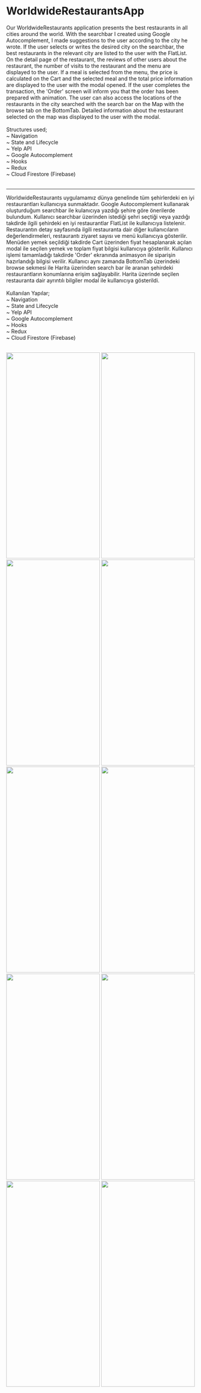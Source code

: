 # WorldwideRestaurantsApp

Our WorldwideRestaurants application presents the best restaurants in all cities around the world. With the searchbar I created using Google Autocomplement, I made suggestions to the user according to the city he wrote. If the user selects or writes the desired city on the searchbar, the best restaurants in the relevant city are listed to the user with the FlatList. On the detail page of the restaurant, the reviews of other users about the restaurant, the number of visits to the restaurant and the menu are displayed to the user. If a meal is selected from the menu, the price is calculated on the Cart and the selected meal and the total price information are displayed to the user with the modal opened. If the user completes the transaction, the 'Order' screen will inform you that the order has been prepared with animation. The user can also access the locations of the restaurants in the city searched with the search bar on the Map with the browse tab on the BottomTab. Detailed information about the restaurant selected on the map was displayed to the user with the modal. <br><br>
Structures used;<br>
~ Navigation<br>
~ State and Lifecycle<br>
~ Yelp API<br>
~ Google Autocomplement<br>
~ Hooks<br>
~ Redux<br>
~ Cloud Firestore (Firebase)<br><br>
*******
WorldwideRestaurants uygulamamız dünya genelinde tüm şehirlerdeki en iyi restaurantları kullanıcıya sunmaktadır. Google Autocomplement kullanarak oluşturduğum searchbar ile kulanıcıya yazdığı şehire göre önerilerde bulundum. Kullanıcı searchbar üzerinden istediği şehri seçtiği veya yazdığı takdirde ilgili şehirdeki en iyi restaurantlar FlatList ile kullanıcıya listelenir. Restaurantın detay sayfasında ilgili restauranta dair diğer kullanıcıların değerlendirmeleri, restaurantı ziyaret sayısı ve menü kullanıcıya gösterilir. Menüden yemek seçildiği takdirde Cart üzerinden fiyat hesaplanarak açılan modal ile seçilen yemek ve toplam fiyat bilgisi kullanıcıya gösterilir. Kullanıcı işlemi tamamladığı takdirde 'Order' ekranında animasyon ile siparişin hazırlandığı bilgisi verilir. Kullanıcı aynı zamanda BottomTab üzerindeki browse sekmesi ile Harita üzerinden search bar ile aranan şehirdeki restaurantların konumlarına erişim sağlayabilir. Harita üzerinde seçilen restauranta dair ayrıntılı bilgiler modal ile kullanıcıya gösterildi.<br><br>
Kullanılan Yapılar;<br>
~ Navigation<br>
~ State and Lifecycle<br>
~ Yelp API<br>
~ Google Autocomplement<br>
~ Hooks<br>
~ Redux<br>
~ Cloud Firestore (Firebase)<br><br>
<p><p>

<img src="https://user-images.githubusercontent.com/77547205/190917206-78ca8293-ae6e-49f1-8554-c24a9fc44085.png" height="550" width="250">
<img src="https://user-images.githubusercontent.com/77547205/190917227-4721388a-448d-4063-95ad-d4ca18363110.png" height="550" width="250">
<img src="https://user-images.githubusercontent.com/77547205/190917209-bd6ab37e-c94a-400b-9ac0-eee883d1df3d.png" height="550" width="250">
<img src="https://user-images.githubusercontent.com/77547205/190917210-592d9bc0-653e-418d-83dc-4f57913a0afb.png" height="550" width="250">
<img src="https://user-images.githubusercontent.com/77547205/190917213-844a7ad9-23de-4b6b-8d69-935a692c8fdc.png" height="550" width="250">
<img src="https://user-images.githubusercontent.com/77547205/190917214-2078ab6d-d7d9-4980-9acc-7b541c9b3a0a.png" height="550" width="250">
<img src="https://user-images.githubusercontent.com/77547205/190917217-67ca9555-3c52-48af-9499-adef9a2f6d37.png" height="550" width="250">
<img src="https://user-images.githubusercontent.com/77547205/190917219-1f1f7172-40fa-4e04-82f4-bb97cc6382b7.png" height="550" width="250">
<img src="https://user-images.githubusercontent.com/77547205/190917220-f22acba3-7f52-4502-9150-d115f5408526.png" height="550" width="250">
<img src="https://user-images.githubusercontent.com/77547205/190917224-f5b25e8c-69d6-4e74-8c02-1df1b0bfc187.png" height="550" width="250">




